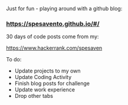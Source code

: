Just for fun - playing around with a github blog: <p>
### https://spesavento.github.io/#/

30 days of code posts come from my: <p>
https://www.hackerrank.com/spesaven

To do:
- Update projects to my own
- Update Coding Activity
- Finish blog posts for challenge
- Update work experience
- Drop other tabs
